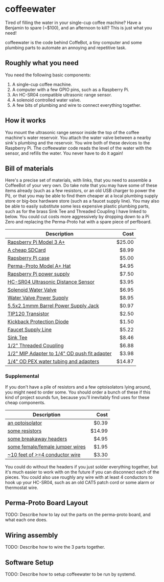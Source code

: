 # coffeewater
Tired of filling the water in your single-cup coffee machine?  Have a Benjamin to spare (~$100), and an afternoon to kill?  This is just what you need!

coffeewater is the code behind CoffeBot, a tiny computer and some plumbing parts to automate an annoying and repetitive task.

## Roughly what you need

You need the following basic components:

1. A single-cup coffee machine.
1. A computer with a few GPIO pins, such as a Raspberry Pi.
1. An HC-SR04 compatible ultrasonic range sensor.
1. A solenoid controlled water valve.
1. A few bits of plumbing and wire to connect everything together.

## How it works

You mount the ultrasonic range sensor inside the top of the coffee machine's water reservoir.  You attach the water valve between a nearby sink's plumbing and the reservoir.  You wire both of these devices to the Raspberry Pi.  The coffeewater code reads the level of the water with the sensor, and refills the water.  You never have to do it again!

## Bill of materials

Here's a precise set of materials, with links, that you need to assemble a CoffeeBot of your very own.  Do take note that you may have some of these items already (such as a few resistors, or an old USB charger to power the Pi), or that you may be able to find them cheaper at a local plumbing supply store or big-box hardware store (such as a faucet supply line).  You may also be able to easily substitute some less expensive plastic plumbing parts, such as for the brass Sink Tee and Threaded Coupling I have linked to below.  You could cut costs more aggressively by dropping down to a Pi Zero and replacing the Perma-Proto hat with a spare piece of perfboard.

| Description                                                                 |   Cost |
| --------------------------------------------------------------------------- | ------:|
| [Rapsberry Pi Model 3 A+](https://www.adafruit.com/product/4027)            | $25.00 |
| [A cheap SDCard](https://smile.amazon.com/gp/product/B079GTYCW4)            |  $8.99 |
| [Rapsberry Pi case](https://www.adafruit.com/product/2361)                  |  $5.00 |
| [Perma-Proto Model A+ Hat](https://www.adafruit.com/product/2310)           |  $4.95 |
| [Rapsberry Pi power supply](https://www.adafruit.com/product/1995)          |  $7.50 |
| [HC-SR04 Ultrasonic Distance Sensor](https://www.adafruit.com/product/4007) |  $3.95 |
| [Solenoid Water Valve](https://www.adafruit.com/product/997)                |  $6.95 |
| [Water Valve Power Supply](https://www.adafruit.com/product/798)            |  $8.95 |
| [5.5x2.1mmm Barrel Power Supply Jack](https://www.digikey.com/product-detail/en/tensility-international-corp/54-00133/839-1516-ND/9685442)            |  $0.97 |
| [TIP120 Transistor](https://www.adafruit.com/product/976)                   |  $2.50 |
| [Kickback Protection Diode](https://www.adafruit.com/product/755)           |  $1.50 |
| [Faucet Supply Line](https://www.lowes.com/pd/Homewerks-Worldwide-3-8-in-Compression-12-in-Braided-Stainless-Steel-Faucet-Supply-Line/1000011602)               |  $5.22 |
| [Sink Tee](https://www.lowes.com/pd/B-K-3-8-in-Compression-Tee-Adapter-Fitting/1000505459)                                                                      |  $8.46 |
| [1/2" Threaded Coupling](https://www.lowes.com/pd/B-K-1-2-in-Threaded-Coupling-Fitting/1000505577)                                                              |  $6.88 |
| [1/2" MIP Adapter to 1/4" OD push fit adapter](https://www.lowes.com/pd/SharkBite-1-4-in-Push-to-Connect-x-1-2-in-Mip-dia-Male-Adapter-Push-Fitting/1000192601) |  $3.98 |
| [1/4" OD PEX water tubing and adapters](https://smile.amazon.com/gp/product/B07CRMDDYG)                                                                         | $14.87 |

### Supplemental

If you don't have a pile of resistors and a few optoisolators lying around, you might need to order some.  You should order a bunch of these if this kind of project sounds fun, because you'll inevitably find uses for these cheap components.

| Description        | Cost           |
| ------------- |-------------:|
| [an optoisolator](https://www.digikey.com/product-detail/en/taiwan-semiconductor-corporation/TPC817C-C9G/TPC817CC9G-ND/7359670) |  $0.39 |
| [some resistors](https://smile.amazon.com/Resistor-Assorted-Resistors-Assortment-Experiments/dp/B07L851T3V)                     | $14.99 |
| [some breakaway headers](https://www.adafruit.com/product/392)                                                                  |  $4.95 |
| [some female/female jumper wires](https://www.adafruit.com/product/1950)                                                        |  $1.95 |
| [~10 feet of >=4 conductor wire](https://www.lowes.com/pd/Southwire-18-4-Jacketed-Sprinkler-Wire-By-the-Foot/50142294)          |  $3.30 |

You could do without the headers if you just solder everything together, but it's much easier to work with on the future if you can disconnect each of the pieces.  You could also use roughly any wire with at least 4 conductors to hook up your HC-SR04, such as an old CAT5 patch cord or some alarm or thermostat wire.

## Perma-Proto Board Layout

TODO: Describe how to lay out the parts on the perma-proto board, and what each one does.

## Wiring assembly

TODO: Describe how to wire the 3 parts together.

## Software Setup

TODO: Describe how to setup coffeewater to be run by systemd.
